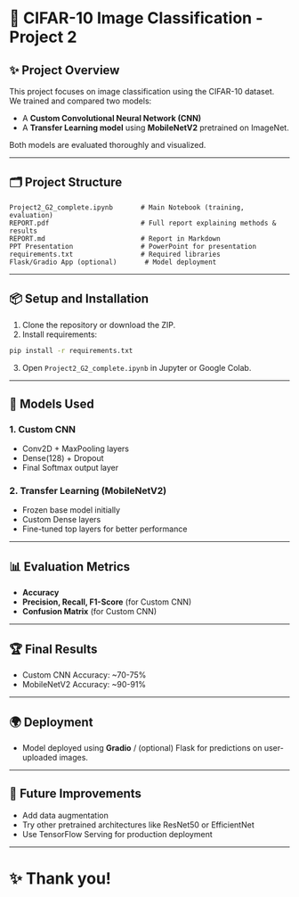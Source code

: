 
# 🚀 CIFAR-10 Image Classification - Project 2

## ✨ Project Overview
This project focuses on image classification using the CIFAR-10 dataset.  
We trained and compared two models:
- A **Custom Convolutional Neural Network (CNN)**
- A **Transfer Learning model** using **MobileNetV2** pretrained on ImageNet.

Both models are evaluated thoroughly and visualized.

---

## 🗂 Project Structure
```
Project2_G2_complete.ipynb       # Main Notebook (training, evaluation)
REPORT.pdf                       # Full report explaining methods & results
REPORT.md                        # Report in Markdown
PPT Presentation                 # PowerPoint for presentation
requirements.txt                 # Required libraries
Flask/Gradio App (optional)       # Model deployment
```

---

## 📦 Setup and Installation

1. Clone the repository or download the ZIP.
2. Install requirements:
```bash
pip install -r requirements.txt
```
3. Open `Project2_G2_complete.ipynb` in Jupyter or Google Colab.

---

## 🧠 Models Used

### 1. Custom CNN
- Conv2D + MaxPooling layers
- Dense(128) + Dropout
- Final Softmax output layer

### 2. Transfer Learning (MobileNetV2)
- Frozen base model initially
- Custom Dense layers
- Fine-tuned top layers for better performance

---

## 📊 Evaluation Metrics
- **Accuracy**
- **Precision, Recall, F1-Score** (for Custom CNN)
- **Confusion Matrix** (for Custom CNN)

---

## 🏆 Final Results
- Custom CNN Accuracy: ~70-75%
- MobileNetV2 Accuracy: ~90-91%

---

## 🌍 Deployment
- Model deployed using **Gradio** / (optional) Flask for predictions on user-uploaded images.

---

## 📘 Future Improvements
- Add data augmentation
- Try other pretrained architectures like ResNet50 or EfficientNet
- Use TensorFlow Serving for production deployment

---

# ✨ Thank you!
